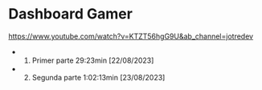 # Dashboard Gamer

https://www.youtube.com/watch?v=KTZT56hgG9U&ab_channel=jotredev

- 1. Primer parte 29:23min [22/08/2023]
- 2. Segunda parte 1:02:13min [23/08/2023]